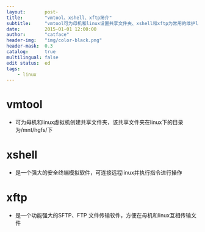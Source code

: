 ```yaml
---
layout:       post-
title:        "vmtool、xshell、xftp简介"
subtitle:     "vmtool可为母机和linux设置共享文件夹、xshell和xftp为常用的维护linux的应用软件"
date:         2015-01-01 12:00:00
author:       "catface"
header-img:   "img/color-black.png"
header-mask:  0.3
catalog:      true
multilingual: false
edit status:  ed
tags:
    - linux
---
```


# vmtool

- 可为母机和linux虚拟机创建共享文件夹，该共享文件夹在linux下的目录为/mnt/hgfs/下

# xshell

- 是一个强大的安全终端模拟软件，可连接远程linux并执行指令进行操作

# xftp

- 是一个功能强大的SFTP、FTP 文件传输软件，方便在母机和linux互相传输文件

